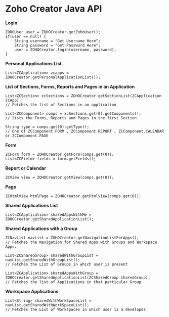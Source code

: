 Zoho Creator Java API 
======

**Login**

	ZOHOUser user = ZOHOCreator.getZohoUser();
	if(user == null) {
		String username = "Get Username Here";
		String password = "Get Password Here";
		user = ZOHOCreator.login(username, password);
	}
		

**Personal Applications List**

	List<ZCApplication> zcapps = ZOHOCreator.getPersonalApplicationList()); 

**List of Sections, Forms, Reports and Pages in an Application**

	List<ZCSection> zcSections = ZOHOCreator.getSectionList(ZCApplication zcApp);
	// Fetches the list of Sections in an application
	
	List<ZCComponent> comps = zcSections.get(0).getComponents();
	// lists the Forms, Reports and Pages in the first Section
	
	String type = comps.get(0).getType();	
	// One of ZCComponent.FORM , ZCComponent.REPORT , ZCComponent.CALENDAR or ZCComponent.PAGE

**Form**

	ZCForm form = ZOHOCreator.getForm(comps.get(0));
	List<ZCField> fields = form.getFields();


**Report or Calendar**

	ZCView view = ZOHOCreator.getView(comps.get(0));

**Page**

	ZCHtmlView htmlPage = ZOHOCreator.getHtmlView(comps.get(0));

**Shared Applications List**

	List<ZCApplication> sharedAppsWithMe = ZOHOCreator.getSharedApplicationList(); 



**Shared Applications with a Group**

	ZCNavList navList = ZOHOCreator.getNavigationListForApps(); 
	// Fetches the Navigation for Shared Apps with Groups and Workspace Apps.
	
	List<ZCSharedGroup> sharedWithGroupList = navList.getSharedWithGroupList(); 
	// Fetches the List of Groups in which user is present
	
	List<ZCApplication> sharedAppsWithGroup = ZOHOCreator.getSharedApplicationList(ZCSharedGroup sharedGroup); 
	// Fetches the list of Applications in that particular Group

**Workspace Applications**

	List<String> sharedWithWorkSpaceList = navList.getSharedWithWorkSpaceList(); 
	// Fetches the List of Workspaces in which user is a developer

		
